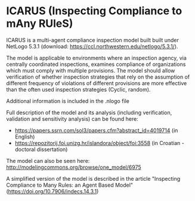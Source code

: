 # ICARUS (Inspecting Compliance to mAny RUleS)

ICARUS is a multi-agent compliance inspection model built built under NetLogo 5.3.1 (download: https://ccl.northwestern.edu/netlogo/5.3.1/). 

The model is applicable to environments where an inspection agency, via centrally coordinated inspections, examines compliance of organizations which must comply with multiple provisions. The model should allow verification of whether inspection strategies that rely on the assumption of different frequency of violations of different provisions are more effective than the often used inspection strategies (Cyclic, random).

Additional information is included in the .nlogo file

Full description of the model and its analysis (including verification, validation and sensitivity analysis) can be found here:
* https://papers.ssrn.com/sol3/papers.cfm?abstract_id=4019714 (in English)
* https://repozitorij.foi.unizg.hr/islandora/object/foi:3558 (in Croatian - doctoral dissertation)

The model can also be seen here: http://modelingcommons.org/browse/one_model/6975

A simplified version of the model is described in the article "Inspecting Compliance to Many Rules: an Agent Based Model" (https://doi.org/10.7906/indecs.14.3.1)

